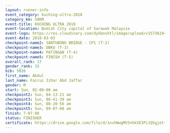 ```yaml
--- 
layout: runner-info 
event_category: kuching-ultra-2018 
category_km: 50KM 
event-title: KUCHING ULTRA 2018 
event-location: BukCat City capital of Sarawak Malaysia 
event-logo: https://res.cloudinary.com/dykbosktl/image/upload/v1573619473/Logo/kuching-ultra-2018-logo_tlpvm5.png 
event-date: 2018-03-03 
checkpoint-name2: SANTUBONG BRIDGE - CP1 (T-2) 
checkpoint-name3: DBKU (T-3) 
checkpoint-name4: PATINGAN (T-4) 
checkpoint-name5: FINISH (T-5) 
overall_rank: 17
gender_rank: 15
bib: 5026
first_name: Abdul
last_name: Fairuz Izhar Abd Jaffar
gender: M
start: Sun, 02-00-00 am
checkpoint2: Sun, 04-13-21 am
checkpoint3: Sun, 06-41-39 am
checkpoint4: Sun, 08-20-56 am
checkpoint5: Sun, 09-07-08 am
finish: 7-07-08
status: FINISHER
certificate: https://drive.google.com/file/d/1nvhWwgMV3nhkVE3PiJQ5gjettnMEokMV/view?usp=sharing
--- 
```

